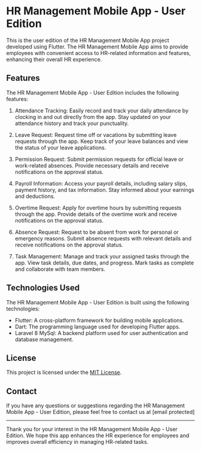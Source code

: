 # HR Management Mobile App - User Edition

This is the user edition of the HR Management Mobile App project developed using Flutter. The HR Management Mobile App aims to provide employees with convenient access to HR-related information and features, enhancing their overall HR experience.

## Features

The HR Management Mobile App - User Edition includes the following features:

1. Attendance Tracking: Easily record and track your daily attendance by clocking in and out directly from the app. Stay updated on your attendance history and track your punctuality.

2. Leave Request: Request time off or vacations by submitting leave requests through the app. Keep track of your leave balances and view the status of your leave applications.

3. Permission Request: Submit permission requests for official leave or work-related absences. Provide necessary details and receive notifications on the approval status.

4. Payroll Information: Access your payroll details, including salary slips, payment history, and tax information. Stay informed about your earnings and deductions.

5. Overtime Request: Apply for overtime hours by submitting requests through the app. Provide details of the overtime work and receive notifications on the approval status.

6. Absence Request: Request to be absent from work for personal or emergency reasons. Submit absence requests with relevant details and receive notifications on the approval status.

7. Task Management: Manage and track your assigned tasks through the app. View task details, due dates, and progress. Mark tasks as complete and collaborate with team members.

## Technologies Used

The HR Management Mobile App - User Edition is built using the following technologies:

- Flutter: A cross-platform framework for building mobile applications.
- Dart: The programming language used for developing Flutter apps.
- Laravel 8 MySql: A backend platform used for user authentication and database management.



## License

This project is licensed under the [MIT License](LICENSE).

## Contact

If you have any questions or suggestions regarding the HR Management Mobile App - User Edition, please feel free to contact us at [email protected]

---

Thank you for your interest in the HR Management Mobile App - User Edition. We hope this app enhances the HR experience for employees and improves overall efficiency in managing HR-related tasks.
